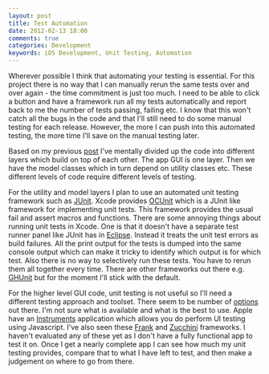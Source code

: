 ```yaml
--- 
layout: post
title: Test Automation
date: 2012-02-13 18:00
comments: true
categories: Development
keywords: iOS Development, Unit Testing, Automation
---
```

  Wherever possible I think that automating your testing is essential. For this project there is no way that I can manually rerun the same tests over and over again - the time commitment is just too much. I need to be able to click a button and have a framework run all my tests automatically and report back to me the number of tests passing, failing etc. I know that this won't catch all the bugs in the code and that I'll still need to do some manual testing for each release. However, the more I can push into this automated testing, the more time I'll save on the manual testing later.
  

Based on my previous [post](blog/2012/02/10/devising-my-unit-testing-philosophy/) I've mentally divided up the code into different layers which build on top of each other. The app GUI is one layer. Then we have the model classes which in turn depend on utility classes etc. These different levels of code require different levels of testing. 

  For the utility and model layers I plan to use an automated unit testing framework such as [JUnit](http://www.junit.org/). Xcode provides [OCUnit](https://developer.apple.com/library/ios/#documentation/DeveloperTools/Conceptual/UnitTesting/03-Writing_Test_Case_Methods/writing_tests.html#//apple_ref/doc/uid/TP40002143-CH4-SW1) which is a JUnit like framework for implementing unit tests. This framework provides the usual fail and assert macros and functions. There are some annoying things about running unit tests in Xcode. One is that it doesn't have a separate test runner panel like JUnit has in [Eclipse](http://www.eclipse.org/). Instead it treats the unit test errors as build failures. All the print output for the tests is dumped into the same console output which can make it tricky to identify which output is for which test. Also there is no way to selectively run these tests. You have to rerun them all together every time. There are other frameworks out there e.g. [GHUnit](https://github.com/gabriel/gh-unit) but for the moment I'll stick with the default. 
  

For the higher level GUI code, unit testing is not useful so I'll need a different testing approach and toolset. There seem to be number of [options](http://sgleadow.github.com/blog/2011/10/26/which-automated-ios-testing-tool-to-use/) out there. I'm not sure what is available and what is the best to use. Apple have an [Instruments](https://developer.apple.com/library/mac/documentation/developertools/conceptual/InstrumentsUserGuide/Built-InInstruments/Built-InInstruments.html#//apple_ref/doc/uid/TP40004652-CH6-SW75) application which allows you do perform UI testing using Javascript. I've also seen these [Frank](http://www.testingwithfrank.com/) and [Zucchini](http://www.zucchiniframework.org/) frameworks. I haven't evaluated any of these yet as I don't have a fully functional app to test it on. Once I get a nearly complete app I can see how much my unit testing provides, compare that to what I have left to test, and then make a judgement on where to go from there.

